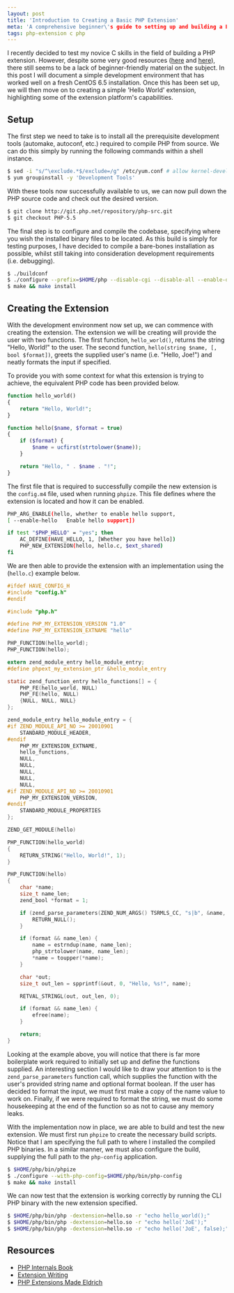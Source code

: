 ```yaml
---
layout: post
title: 'Introduction to Creating a Basic PHP Extension'
meta: 'A comprehensive beginner\'s guide to setting up and building a PHP extension on CentOS, including environment setup, coding and testing.'
tags: php-extension c php
---
```


I recently decided to test my novice C skills in the field of building a PHP extension.
However, despite some very good resources ([here](http://www.phpinternalsbook.com/) and [here](http://devzone.zend.com/303/extension-writing-part-i-introduction-to-php-and-zend/)), there still seems to be a lack of beginner-friendly material on the subject.
In this post I will document a simple development environment that has worked well on a fresh CentOS 6.5 installation.
Once this has been set up, we will then move on to creating a simple 'Hello World' extension, highlighting some of the extension platform's capabilities.

<!--more-->

## Setup

The first step we need to take is to install all the prerequisite development tools (automake, autoconf, etc.) required to compile PHP from source.
We can do this simply by running the following commands within a shell instance.

```bash
$ sed -i "s/^\exclude.*$/exclude=/g" /etc/yum.conf # allow kernel-devel package.
$ yum groupinstall -y 'Development Tools'
```

With these tools now successfully available to us, we can now pull down the PHP source code and check out the desired version.

```bash
$ git clone http://git.php.net/repository/php-src.git
$ git checkout PHP-5.5
```

The final step is to configure and compile the codebase, specifying where you wish the installed binary files to be located.
As this build is simply for testing purposes, I have decided to compile a bare-bones installation as possible, whilst still taking into consideration development requirements (i.e. debugging).

```bash
$ ./buildconf
$ ./configure --prefix=$HOME/php --disable-cgi --disable-all --enable-debug --enable-maintainer-zts
$ make && make install
```

## Creating the Extension

With the development environment now set up, we can commence with creating the extension.
The extension we will be creating will provide the user with two functions.
The first function, `hello_world()`, returns the string "Hello, World!" to the user.
The second function, `hello(string $name, [, bool $format])`, greets the supplied user's name (i.e. "Hello, Joe!") and neatly formats the input if specified.

To provide you with some context for what this extension is trying to achieve, the equivalent PHP code has been provided below.

```php
function hello_world()
{
    return "Hello, World!";
}

function hello($name, $format = true)
{
    if ($format) {
        $name = ucfirst(strtolower($name));
    }

    return "Hello, " . $name . "!";
}
```

The first file that is required to successfully compile the new extension is the `config.m4` file, used when running `phpize`.
This file defines where the extension is located and how it can be enabled.

```bash
PHP_ARG_ENABLE(hello, whether to enable hello support,
[ --enable-hello   Enable hello support])

if test "$PHP_HELLO" = "yes"; then
    AC_DEFINE(HAVE_HELLO, 1, [Whether you have hello])
    PHP_NEW_EXTENSION(hello, hello.c, $ext_shared)
fi
```

We are then able to provide the extension with an implementation using the (`hello.c`) example below.

```c
#ifdef HAVE_CONFIG_H
#include "config.h"
#endif

#include "php.h"

#define PHP_MY_EXTENSION_VERSION "1.0"
#define PHP_MY_EXTENSION_EXTNAME "hello"

PHP_FUNCTION(hello_world);
PHP_FUNCTION(hello);

extern zend_module_entry hello_module_entry;
#define phpext_my_extension_ptr &hello_module_entry

static zend_function_entry hello_functions[] = {
    PHP_FE(hello_world, NULL)
    PHP_FE(hello, NULL)
    {NULL, NULL, NULL}
};

zend_module_entry hello_module_entry = {
#if ZEND_MODULE_API_NO >= 20010901
    STANDARD_MODULE_HEADER,
#endif
    PHP_MY_EXTENSION_EXTNAME,
    hello_functions,
    NULL,
    NULL,
    NULL,
    NULL,
    NULL,
#if ZEND_MODULE_API_NO >= 20010901
    PHP_MY_EXTENSION_VERSION,
#endif
    STANDARD_MODULE_PROPERTIES
};

ZEND_GET_MODULE(hello)

PHP_FUNCTION(hello_world)
{
    RETURN_STRING("Hello, World!", 1);
}

PHP_FUNCTION(hello)
{
    char *name;
    size_t name_len;
    zend_bool *format = 1;

    if (zend_parse_parameters(ZEND_NUM_ARGS() TSRMLS_CC, "s|b", &name, &name_len, &format) == FAILURE) {
        RETURN_NULL();
    }

    if (format && name_len) {
        name = estrndup(name, name_len);
        php_strtolower(name, name_len);
        *name = toupper(*name);
    }

    char *out;
    size_t out_len = spprintf(&out, 0, "Hello, %s!", name);

    RETVAL_STRINGL(out, out_len, 0);

    if (format && name_len) {
        efree(name);
    }

    return;
}
```

Looking at the example above, you will notice that there is far more boilerplate work required to initially set up and define the functions supplied.
An interesting section I would like to draw your attention to is the `zend_parse_parameters` function call, which supplies the function with the user's provided string name and optional format boolean.
If the user has decided to format the input, we must first make a copy of the name value to work on.
Finally, if we were required to format the string, we must do some housekeeping at the end of the function so as not to cause any memory leaks.

With the implementation now in place, we are able to build and test the new extension.
We must first run `phpize` to create the necessary build scripts.
Notice that I am specifying the full path to where I installed the compiled PHP binaries.
In a similar manner, we must also configure the build, supplying the full path to the `php-config` application.

```bash
$ $HOME/php/bin/phpize
$ ./configure --with-php-config=$HOME/php/bin/php-config
$ make && make install
```

We can now test that the extension is working correctly by running the CLI PHP binary with the new extension specified.

```bash
$ $HOME/php/bin/php -dextension=hello.so -r "echo hello_world();"       # Hello, World!
$ $HOME/php/bin/php -dextension=hello.so -r "echo hello('JoE');"        # Hello, Joe!
$ $HOME/php/bin/php -dextension=hello.so -r "echo hello('JoE', false);" # Hello, JoE!
```

## Resources

- [PHP Internals Book](http://www.phpinternalsbook.com/)
- [Extension Writing](http://devzone.zend.com/303/extension-writing-part-i-introduction-to-php-and-zend/)
- [PHP Extensions Made Eldrich](http://www.kchodorow.com/blog/2011/08/11/php-extensions-made-eldrich-installing-php/)

